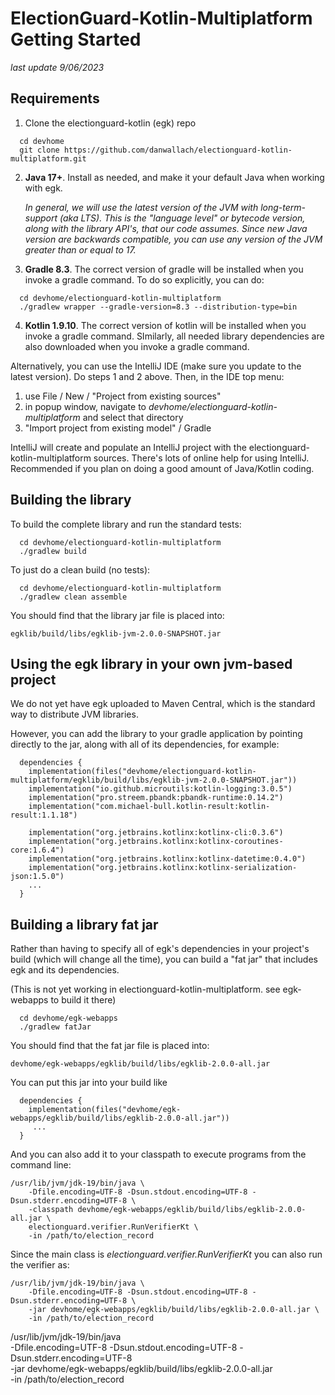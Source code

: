 # ElectionGuard-Kotlin-Multiplatform Getting Started

_last update 9/06/2023_

## Requirements

1. Clone the electionguard-kotlin (egk) repo

```
  cd devhome
  git clone https://github.com/danwallach/electionguard-kotlin-multiplatform.git
```

2. **Java 17+**. Install as needed, and make it your default Java when working with egk.

    _In general, we will use the latest version of the JVM with long-term-support (aka LTS). 
    This is the "language level" or bytecode version, along with the library API's, that our code assumes. 
    Since new Java version are backwards compatible, you can use any version of the JVM greater than or equal to 17._

3. **Gradle 8.3**. The correct version of gradle will be installed when you invoke a gradle command. 
   To do so explicitly, you can do:

```
  cd devhome/electionguard-kotlin-multiplatform
  ./gradlew wrapper --gradle-version=8.3 --distribution-type=bin
```

4. **Kotlin 1.9.10**. The correct version of kotlin will be installed when you invoke a gradle command.
   SImilarly, all needed library dependencies are also downloaded when you invoke a gradle command.

Alternatively, you can use the IntelliJ IDE (make sure you update to the latest version). 
Do steps 1 and 2 above. Then, in the IDE top menu: 
   1. use File / New / "Project from existing sources"
   2. in popup window, navigate to _devhome/electionguard-kotlin-multiplatform_ and select that directory
   3. "Import project from existing model" / Gradle

IntelliJ will create and populate an IntelliJ project with the electionguard-kotlin-multiplatform sources. There's
lots of online help for using IntelliJ. Recommended if you plan on doing a good amount of Java/Kotlin coding.

## Building the library

To build the complete library and run the standard tests:

```
  cd devhome/electionguard-kotlin-multiplatform
  ./gradlew build
```

To just do a clean build (no tests):

```
  cd devhome/electionguard-kotlin-multiplatform
  ./gradlew clean assemble
```

You should find that the library jar file is placed into:

`egklib/build/libs/egklib-jvm-2.0.0-SNAPSHOT.jar
`
## Using the egk library in your own jvm-based project

We do not yet have egk uploaded to Maven Central, which is the standard way to distribute JVM libraries.

However, you can add the library to your gradle application by pointing directly to the jar, along with all
of its dependencies, for example:

```
  dependencies {
    implementation(files("devhome/electionguard-kotlin-multiplatform/egklib/build/libs/egklib-jvm-2.0.0-SNAPSHOT.jar"))
    implementation("io.github.microutils:kotlin-logging:3.0.5")
    implementation("pro.streem.pbandk:pbandk-runtime:0.14.2")
    implementation("com.michael-bull.kotlin-result:kotlin-result:1.1.18")
    
    implementation("org.jetbrains.kotlinx:kotlinx-cli:0.3.6")
    implementation("org.jetbrains.kotlinx:kotlinx-coroutines-core:1.6.4")
    implementation("org.jetbrains.kotlinx:kotlinx-datetime:0.4.0")
    implementation("org.jetbrains.kotlinx:kotlinx-serialization-json:1.5.0")
    ...
  }
```

## Building a library fat jar

Rather than having to specify all of egk's dependencies in your project's build (which will change all the time), 
you can build a "fat jar" that includes egk and its dependencies.

(This is not yet working in electionguard-kotlin-multiplatform. see egk-webapps to build it there)

```
  cd devhome/egk-webapps
  ./gradlew fatJar
```

You should find that the fat jar file is placed into:

`devhome/egk-webapps/egklib/build/libs/egklib-2.0.0-all.jar
`

You can put this jar into your build like

```
  dependencies {
    implementation(files("devhome/egk-webapps/egklib/build/libs/egklib-2.0.0-all.jar"))
     ...
  }
```

And you can also add it to your classpath to execute programs from the command line:

```
/usr/lib/jvm/jdk-19/bin/java \
    -Dfile.encoding=UTF-8 -Dsun.stdout.encoding=UTF-8 -Dsun.stderr.encoding=UTF-8 \
    -classpath devhome/egk-webapps/egklib/build/libs/egklib-2.0.0-all.jar \
    electionguard.verifier.RunVerifierKt \
    -in /path/to/election_record
```

Since the main class is _electionguard.verifier.RunVerifierKt_ you can also run the verifier as:

```
/usr/lib/jvm/jdk-19/bin/java \
    -Dfile.encoding=UTF-8 -Dsun.stdout.encoding=UTF-8 -Dsun.stderr.encoding=UTF-8 \
    -jar devhome/egk-webapps/egklib/build/libs/egklib-2.0.0-all.jar \
    -in /path/to/election_record
```

/usr/lib/jvm/jdk-19/bin/java \
    -Dfile.encoding=UTF-8 -Dsun.stdout.encoding=UTF-8 -Dsun.stderr.encoding=UTF-8 \
    -jar devhome/egk-webapps/egklib/build/libs/egklib-2.0.0-all.jar \
    -in /path/to/election_record
